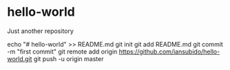 # hello-world
Just another repository

echo "# hello-world" >> README.md
git init
git add README.md
git commit -m "first commit"
git remote add origin https://github.com/iansubido/hello-world.git
git push -u origin master
